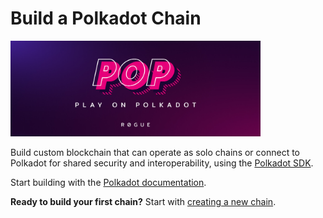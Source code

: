 # Build a Polkadot Chain

<img src=".gitbook/assets/image.png" alt="Polkadot Chains" style="max-width: 400px;">

Build custom blockchain that can operate as solo chains or connect to Polkadot for shared security and interoperability, using the [Polkadot SDK](https://docs.polkadot.com/).

Start building with the [Polkadot documentation](https://docs.polkadot.com/).

**Ready to build your first chain?** Start with [creating a new chain](guides/create-a-new-chain/).
